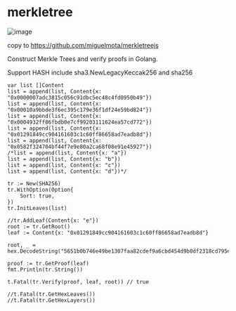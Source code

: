 # merkletree
![image](https://user-images.githubusercontent.com/107161865/176990770-6b12ffc5-a00d-46dd-aa63-c817cc36a07d.png)

copy to https://github.com/miguelmota/merkletreejs


Construct Merkle Trees and verify proofs in Golang.

Support HASH include  sha3.NewLegacyKeccak256 and  sha256   

	var list []Content
	list = append(list, Content{x: "0x0000007adc3815c056c91dbc5ec48c4fd0950b49"})
	list = append(list, Content{x: "0x00010a9bbde3f6ec395c179e36f1df24e59bd824"})
	list = append(list, Content{x: "0x0004932ff86fbdb0e7cf99203111624ea57cd772"})
	list = append(list, Content{x: "0x01291849cc904161603c1c60ff86658ad7eadb8d"})
	list = append(list, Content{x: "0x0582f324704bf44f7e9e80a2ca68f08e91e45927"})
	/*list = append(list, Content{x: "a"})
	list = append(list, Content{x: "b"})
	list = append(list, Content{x: "c"})
	list = append(list, Content{x: "d"})*/

	tr := New(SHA256)
	tr.WithOption(Option{
		Sort: true,
	})
	tr.InitLeaves(list)

	//tr.AddLeaf(Content{x: "e"})
	root := tr.GetRoot()
	leaf := Content{x: "0x01291849cc904161603c1c60ff86658ad7eadb8d"}

	root, _ = hex.DecodeString("5651b0b746e49be1307faa82cdef9a6cbd454d9b0df2318cd795e8adb877c594")

	proof := tr.GetProof(leaf)
	fmt.Println(tr.String())

	t.Fatal(tr.Verify(proof, leaf, root)) // true

	//t.Fatal(tr.GetHexLeaves())
	//t.Fatal(tr.GetHexLayers())
